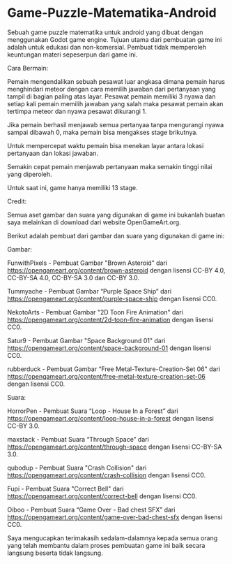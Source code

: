 # Game-Puzzle-Matematika-Android
Sebuah game puzzle matematika untuk android yang dibuat dengan menggunakan Godot game engine. 
Tujuan utama dari pembuatan game ini adalah untuk edukasi dan non-komersial. Pembuat tidak memperoleh keuntungan materi sepeserpun dari game ini.

Cara Bermain:

Pemain mengendalikan sebuah pesawat luar angkasa dimana pemain harus menghindari meteor dengan cara memilih jawaban dari pertanyaan yang tampil di bagian paling atas layar. Pesawat pemain memiliki 3 nyawa dan setiap kali pemain memilih jawaban yang salah maka pesawat pemain akan tertimpa meteor dan nyawa pesawat dikurangi 1.

Jika pemain berhasil menjawab semua pertanyaa tanpa mengurangi nyawa sampai dibawah 0, maka pemain bisa mengakses stage brikutnya.

Untuk mempercepat waktu pemain bisa menekan layar antara lokasi pertanyaan dan lokasi jawaban.

Semakin cepat pemain menjawab pertanyaan maka semakin tinggi nilai yang diperoleh.

Untuk saat ini, game hanya memiliki 13 stage.

Credit:

Semua aset gambar dan suara yang digunakan di game ini bukanlah buatan saya melainkan di download dari website OpenGameArt.org.

Berikut adalah pembuat dari gambar dan suara yang digunakan di game ini: 

Gambar:

FunwithPixels - Pembuat Gambar "Brown Asteroid" dari https://opengameart.org/content/brown-asteroid dengan lisensi CC-BY 4.0, CC-BY-SA 4.0, CC-BY-SA 3.0 dan CC-BY 3.0.

Tummyache - Pembuat Gambar “Purple  Space  Ship” dari https://opengameart.org/content/purple-space-ship dengan lisensi CC0.

NekotoArts - Pembuat Gambar "2D Toon Fire Animation" dari https://opengameart.org/content/2d-toon-fire-animation dengan lisensi CC0.

Satur9 - Pembuat Gambar "Space Background 01" dari https://opengameart.org/content/space-background-01 dengan lisensi CC0.

rubberduck - Pembuat Gambar “Free Metal-Texture-Creation-Set 06" dari https://opengameart.org/content/free-metal-texture-creation-set-06 dengan lisensi CC0.

Suara:

HorrorPen - Pembuat Suara “Loop - House In a Forest”  dari https://opengameart.org/content/loop-house-in-a-forest dengan lisensi CC-BY 3.0.

maxstack - Pembuat Suara “Through Space” dari https://opengameart.org/content/through-space dengan lisensi CC-BY-SA 3.0.

qubodup - Pembuat Suara "Crash Collision" dari https://opengameart.org/content/crash-collision dengan lisensi CC0.

Fupi - Pembuat Suara "Correct  Bell" dari https://opengameart.org/content/correct-bell dengan lisensi CC0.

Oiboo - Pembuat Suara  “Game Over  -  Bad chest SFX” dari https://opengameart.org/content/game-over-bad-chest-sfx dengan lisensi CC0.

Saya mengucapkan terimakasih sedalam-dalamnya kepada semua orang yang telah membantu dalam proses pembuatan game ini baik secara langsung beserta tidak langsung.
